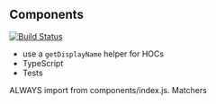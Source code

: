 

## Components

[![Build Status](https://travis-ci.org/eckdanny-osi/components.svg?branch=master)](https://travis-ci.org/eckdanny-osi/components)

 - use a `getDisplayName` helper for HOCs
 - TypeScript
 - Tests


ALWAYS import from components/index.js. Matchers
